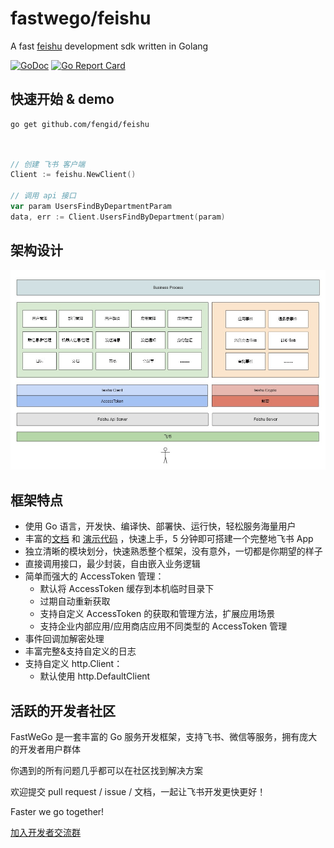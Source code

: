 # fastwego/feishu

A fast [feishu](https://open.feishu.cn/) development sdk written in Golang

[![GoDoc](https://pkg.go.dev/badge/github.com/fengid/feishu?status.svg)](https://pkg.go.dev/github.com/fengid/feishu?tab=doc)
[![Go Report Card](https://goreportcard.com/badge/github.com/fengid/feishu)](https://goreportcard.com/report/github.com/fengid/feishu)

## 快速开始 & demo

```shell script
go get github.com/fengid/feishu
```
```go


// 创建 飞书 客户端
Client := feishu.NewClient()

// 调用 api 接口
var param UsersFindByDepartmentParam
data, err := Client.UsersFindByDepartment(param)
```

## 架构设计

![sdk](./doc/img/sdk.jpg)

## 框架特点

- 使用 Go 语言，开发快、编译快、部署快、运行快，轻松服务海量用户
- 丰富的[文档](https://pkg.go.dev/github.com/fastwego/feishu) 和 [演示代码](https://github.com/fastwego/feishu-demo) ，快速上手，5 分钟即可搭建一个完整地飞书 App
- 独立清晰的模块划分，快速熟悉整个框架，没有意外，一切都是你期望的样子
- 直接调用接口，最少封装，自由嵌入业务逻辑
- 简单而强大的 AccessToken 管理：
  - 默认将 AccessToken 缓存到本机临时目录下
  - 过期自动重新获取
  - 支持自定义 AccessToken 的获取和管理方法，扩展应用场景
  - 支持企业内部应用/应用商店应用不同类型的 AccessToken 管理
- 事件回调加解密处理
- 丰富完整&支持自定义的日志
- 支持自定义 http.Client：
  - 默认使用 http.DefaultClient

## 活跃的开发者社区

FastWeGo 是一套丰富的 Go 服务开发框架，支持飞书、微信等服务，拥有庞大的开发者用户群体

你遇到的所有问题几乎都可以在社区找到解决方案

欢迎提交 pull request / issue / 文档，一起让飞书开发更快更好！

Faster we go together!

[加入开发者交流群](https://github.com/fastwego/fastwego.dev#%E5%BC%80%E5%8F%91%E8%80%85%E4%BA%A4%E6%B5%81%E7%BE%A4)
